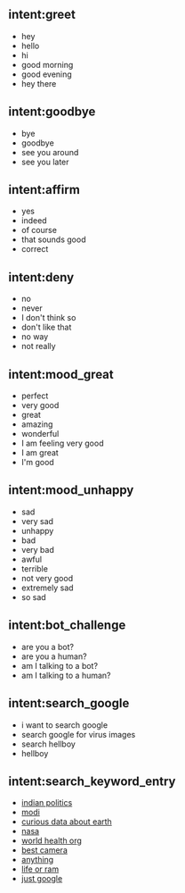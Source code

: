 ## intent:greet
- hey
- hello
- hi
- good morning
- good evening
- hey there

## intent:goodbye
- bye
- goodbye
- see you around
- see you later

## intent:affirm
- yes
- indeed
- of course
- that sounds good
- correct

## intent:deny
- no
- never
- I don't think so
- don't like that
- no way
- not really

## intent:mood_great
- perfect
- very good
- great
- amazing
- wonderful
- I am feeling very good
- I am great
- I'm good

## intent:mood_unhappy
- sad
- very sad
- unhappy
- bad
- very bad
- awful
- terrible
- not very good
- extremely sad
- so sad

## intent:bot_challenge
- are you a bot?
- are you a human?
- am I talking to a bot?
- am I talking to a human?

## intent:search_google
- i want to search google
- search google for virus images
- search hellboy
- hellboy

## intent:search_keyword_entry
- [indian politics](search_keyword)
- [modi](search_keyword)
- [curious data about earth](search_keyword)
- [nasa](search_keyword)
- [world health org](search_keyword)
- [best camera](search_keyword)
- [anything](search_keyword)
- [life or ram](search_keyword)
- [just google](search_keyword)
